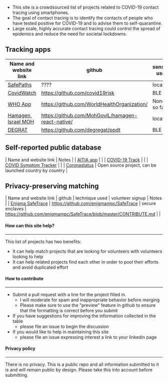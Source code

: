 - This site is a crowdsourced list of projects related to COVID-19 contact tracing using smartphones.
- The goal of contact tracing is to identify the contacts of people who have tested positive for COVID-19 and to advise them to self-quarantine.
- Large scale, highly accurate contact tracing could control the spread of epidemics and reduce the need for societal lockdowns.

## Tracking apps

| Name and website link | github            | sensors used      | volunteer signup       | Notes |
|-----------------------|-------------------|-------------------|------------------------|-------|
| [SafePaths](http://safepaths.mit.edu/) | ???? | location      | http://forms.gle/3fzhfJkq8kbF7uf89 | |
| [CovidWatch](https://www.covid-watch.org/) | https://github.com/covid19risk | BLE         | https://www.covid-watch.org/collaborate |   |
| [WHO App](https://spectrum.ieee.org/the-human-os/biomedical/devices/who-official-coronavirus-app-waze-covid19) | https://github.com/WorldHealthOrganization/ | None so far | https://github.com/WorldHealthOrganization/app/blob/master/docs/ONBOARDING.md | | 
| [Hamagen, Israel MOH](https://medium.com/proferosec-osm/hamagen-application-fighiting-the-corona-virus-4ecf55eb4f7c) | https://github.com/MohGovIL/hamagen-react-native/ | location | https://github.com/MohGovIL/hamagen-react-native/blob/master/CONTRIBUTING.md | |
| [DEGRAT](https://github.com/degregat/ppdt) | https://github.com/degregat/ppdt | BLE | ??? | | 

## Self-reported public database
| Name and website link | Notes |
| [AITIA app](https://aitia.app/user/register#) |  |
| [COVID-19 Track](https://covid-19-track.com/) |  | 
| [COVID Symptom Tracker](https://covid.joinzoe.com/) | |
| [Coronastatus](https://github.com/BustByte/coronastatus) | Open source project, can be launched country by country |


## Privacy-preserving matching

| Name and website link | github | technique used | volunteer signup | Notes |
| [Enigma SafeTrace](https://blog.enigma.co/safetrace-privacy-preserving-contact-tracing-for-covid-19-c5ae8e1afa93) | https://github.com/enigmampc/SafeTrace | secure enclaves | https://github.com/enigmampc/SafeTrace/blob/master/CONTRIBUTE.md | |


#### How can this site help?
------
This list of projects has two benefits:
- It can help match projects that are looking for volunteers with volunteers looking to help
- It can help related projects find each other in order to pool their efforts and avoid duplicated effort

#### How to contribute
------
- Submit a pull request with a line for the project filled in.
  - I will moderate for spam and inappropriate behavior before merging
  - Please make sure to use the "preview" feature in github to ensure that the formatting is correct before you submit
- If you have suggestions for improving the information collected in the table
  - please file an issue to begin the discussion
- If you would like to help in maintaining this site
  - please file an issue expressing interest a link to your linkedin page
  

#### Privacy policy
------
There is no privacy. This is a public repo and all information submitted to it is and will remain public by design. Please take this into account before submitting.
